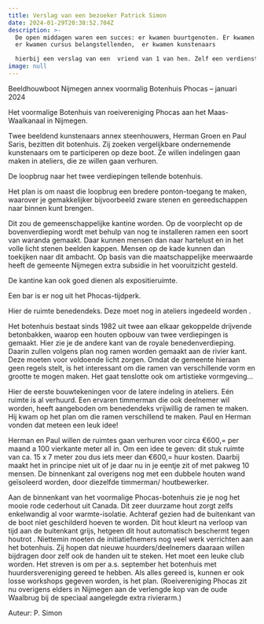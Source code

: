 ```yaml
---
title: Verslag van een bezoeker Patrick Simon
date: 2024-01-29T20:38:52.704Z
description: >-
  De open middagen waren een succes: er kwamen buurtgenoten. Er kwamen hakkers,
  er kwamen cursus belangstellenden,  er kwamen kunstenaars

  hierbij een verslag van een  vriend van 1 van hen. Zelf een verdienstelijk ceramist: portretten en schilder
image: null
---
```

Beeldhouwboot Nijmegen annex voormalig Botenhuis Phocas – januari 2024



  

Het voormalige Botenhuis van roeivereniging Phocas aan het Maas-Waalkanaal in Nijmegen.



  

Twee beeldend kunstenaars annex steenhouwers, Herman Groen en Paul Saris, bezitten dit botenhuis. Zij zoeken vergelijkbare ondernemende kunstenaars om te participeren op deze boot. Ze willen indelingen gaan maken in ateliers, die ze willen gaan verhuren. 



  

De loopbrug naar het twee verdiepingen tellende botenhuis.



  

Het plan is om naast die loopbrug een bredere ponton-toegang te maken, waarover je gemakkelijker bijvoorbeeld zware stenen en gereedschappen naar binnen kunt brengen. 



  

Dit zou de gemeenschappelijke kantine worden. Op de voorplecht op de bovenverdieping wordt met behulp van nog te installeren ramen een soort van waranda gemaakt. Daar kunnen mensen dan naar hartelust en in het volle licht stenen beelden kappen. Mensen op de kade kunnen dan toekijken naar dit ambacht. Op basis van die maatschappelijke meerwaarde heeft de gemeente Nijmegen extra subsidie in het vooruitzicht gesteld. 



  

De kantine kan ook goed dienen als expositieruimte. 



  

Een bar is er nog uit het Phocas-tijdperk. 





  

Hier de ruimte benedendeks. Deze moet nog in ateliers ingedeeld worden . 



  

Het botenhuis bestaat sinds 1982 uit twee aan elkaar gekoppelde drijvende betonbakken, waarop een houten opbouw van twee verdiepingen is gemaakt. Hier zie je de andere kant van de royale benedenverdieping. Daarin zullen volgens plan nog ramen worden gemaakt aan de rivier kant. Deze moeten voor voldoende licht zorgen. Omdat de gemeente hieraan geen regels stelt, is het interessant om die ramen van verschillende vorm en grootte te mogen maken. Het gaat tenslotte ook om artistieke vormgeving... 



  

Hier de eerste bouwtekeningen voor de latere indeling in ateliers. Eén ruimte is al verhuurd. Een ervaren timmerman die ook deelnemer wil worden, heeft aangeboden om benedendeks vrijwillig de ramen te maken. Hij kwam op het plan om die ramen verschillend te maken. Paul en Herman vonden dat meteen een leuk idee! 





  

Herman en Paul willen de ruimtes gaan verhuren voor circa €600,= per maand a 100 vierkante meter all in. Om een idee te geven: dit stuk ruimte van ca. 15 x 7 meter zou dus iets meer dan €600,= huur kosten. Daarbij maakt het in principe niet uit of je daar nu in je eentje zit of met pakweg 10 mensen. De binnenkant zal overigens nog met een dubbele houten wand geïsoleerd worden, door diezelfde timmerman/ houtbewerker. 



  

Aan de binnenkant van het voormalige Phocas-botenhuis zie je nog het mooie rode cederhout uit Canada. Dit zeer duurzame hout zorgt zelfs enkelwandig al voor warmte-isolatie. Achteraf gezien had de buitenkant van de boot niet geschilderd hoeven te worden. Dit hout kleurt na verloop van tijd aan de buitenkant grijs, hetgeen dit hout automatisch beschermt tegen houtrot . Niettemin moeten de initiatiefnemers nog veel werk verrichten aan het botenhuis. Zij hopen dat nieuwe huurders/deelnemers daaraan willen bijdragen door zelf ook de handen uit te steken. Het moet een leuke club worden. Het streven is om per a.s. september het botenhuis met huurdersvereniging gereed te hebben. Als alles gereed is, kunnen er ook losse workshops gegeven worden, is het plan. (Roeivereniging Phocas zit nu overigens elders in Nijmegen aan de verlengde kop van de oude Waalbrug bij de speciaal aangelegde extra rivierarm.) 



Auteur: P. Simon